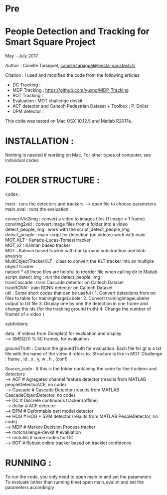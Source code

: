 # Pre


People Detection and Tracking for Smart Square Project
======================================================

May - July 2017


Author : Camille Tarsiguel, camille.tarsiguel@ensta-paristech.fr

Citation : I used and modified the code from the following articles
- DC Tracking :
- MDP Tracking : https://github.com/yuxng/MDP_Tracking
- ROT Tracking :
- Evaluation : MOT challenge devkit
- ACF detector and Caltech Pedestrian Dataset + Toolbox : P. Dollar
- DPM detector :

This code was tested on Mac OSX 10.12.5 and Matlab R2017a.

INSTALLATION : 
==============

Nothing is needed if working on Mac.
For other types of computer, see individual codes

FOLDER STRUCTURE : 
==================

codes :

main : runs the detectors and trackers —> open file to choose parameters \
main_eval : runs the evaluation

convertVid2img : convert a video to images files (1 image = 1 frame) \
convImg2vid : convert image files from a folder into a video \
detect_people_img : work with the script_detect_people_img \
detect_people : main script for detection (on videos) work with main \
MOT_KLT :  Kanade-Lucas-Tomasi tracker \
MOT_v2 : Kalman based tracker \
MOT : Kalman based tracker with background substraction and blob analysis \
MultiObjectTrackerKLT : class to convert the KLT tracker into an multiple object tracker \
natsort * all these files are helpful to reorder file when calling dir in Matlab \
script_detect_img : run the detect_people_img \
trainCascade : train Cascade detector on Caltech Dataset \
trainRCNN : train RCNN detector on Caltech Dataset \
util : Some short codes that can be useful ( 1. Convert detections from txt files to table for trainingImageLabeler	2. Convert trainingImageLabeler output to txt file	3. Display one by one the detection in one frame and change the ids (for the tracking ground truth)	4. Change the number of frames of a video )



subfolders:

data : # videos from Domplatz for evaluation and display \
	—> SMSQ20  % 50 frames, for evaluation

groundTruth : Contain the groundTruth for evaluation. Each file for gt is a txt file with the name of the video it refers to. Structure is like in MOT Challenge : frame , id , x , y, w , h , (conf)

Source_code : # this is the folder containing the code for the trackers and detectors \
	—> ACF # Agregated channel feature detector (results from MATLAB peopleDetectorACF, no code) \
	—> Cascade # Cascade Detector (results from MATLAB CascadeObjectDetector, no code) \
	—> DC # Discrete continuous tracker (offline) \
	—> dollar # ACF detector \
	—> DPM # Deformable part model detector \
	—> HOG # HOG + SVM detector (results from MATLAB PeopleDetector, no code) \
	—> MDP # Markov Decision Process tracker \
	—> motchallenge-devkit # evaluation \
	—> motutils # some codes for DC \
	—> ROT # Robust online tracker based on tracklet confidence


RUNNING :
=========

To run the code, you only need to open main.m and set the parameters  \
To evaluate (other than running time) open main_eval.m and set the parameters accordingly

